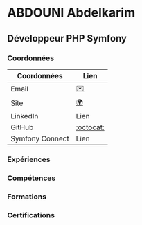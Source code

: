 # ABDOUNI Abdelkarim

## Développeur PHP Symfony

### Coordonnées

| Coordonnées     | Lien |
|-----------------|------|
| Email           | [:envelope:](abdounikarim@gmail.com) |
| Site            | [:earth_africa:](https://abdounikarim.com) |
| LinkedIn        | Lien |
| GitHub          | [:octocat:](https://github.com/abdounikarim) |
| Symfony Connect | Lien |

### Expériences

### Compétences

### Formations

### Certifications
